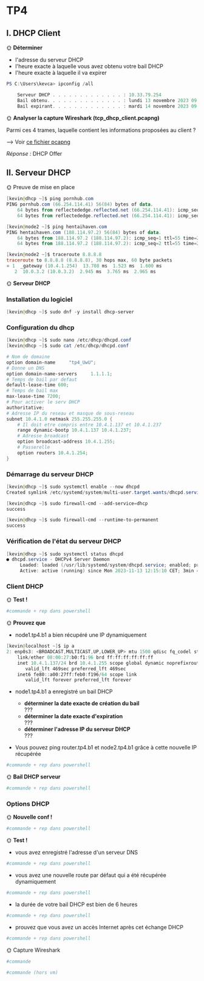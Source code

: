 # TP4

## I. DHCP Client

🌞 **Déterminer**

- l'adresse du serveur DHCP
- l'heure exacte à laquelle vous avez obtenu votre bail DHCP
- l'heure exacte à laquelle il va expirer

```powershell
PS C:\Users\kevca> ipconfig /all

    Serveur DHCP . . . . . . . . . . . . . : 10.33.79.254
    Bail obtenu. . . . . . . . . . . . . . : lundi 13 novembre 2023 09:42:26
    Bail expirant. . . . . . . . . . . . . : mardi 14 novembre 2023 09:42:14
```

🌞 **Analyser la capture Wireshark (tcp_dhcp_client.pcapng)**

Parmi ces 4 trames, laquelle contient les informations proposées au client ?

--> Voir [ce fichier pcapng](DHCP.pcapng)

*Réponse :*  DHCP Offer

## II. Serveur DHCP

🌞 Preuve de mise en place

```powershell
[kevin@dhcp ~]$ ping pornhub.com
PING pornhub.com (66.254.114.41) 56(84) bytes of data.
    64 bytes from reflectededge.reflected.net (66.254.114.41): icmp_seq=1 ttl=53 time=15.4 ms
    64 bytes from reflectededge.reflected.net (66.254.114.41): icmp_seq=2 ttl=53 time=15.5 ms
```

```powershell
[kevin@node2 ~]$ ping hentaihaven.com
PING hentaihaven.com (188.114.97.2) 56(84) bytes of data.
    64 bytes from 188.114.97.2 (188.114.97.2): icmp_seq=1 ttl=55 time=23.0 ms
    64 bytes from 188.114.97.2 (188.114.97.2): icmp_seq=2 ttl=55 time=22.5 ms
```

```powershell
[kevin@node2 ~]$ traceroute 8.8.8.8
traceroute to 8.8.8.8 (8.8.8.8), 30 hops max, 60 byte packets
⭐ 1  _gateway (10.4.1.254)  13.708 ms  1.523 ms  1.600 ms
   2  10.0.3.2 (10.0.3.2)  2.945 ms  3.765 ms  2.965 ms
```

🌞 **Serveur DHCP**

### Installation du logiciel

```powershell
[kevin@dhcp ~]$ sudo dnf -y install dhcp-server
```

### Configuration du dhcp

```powershell
[kevin@dhcp ~]$ sudo nano /etc/dhcp/dhcpd.conf
[kevin@dhcp ~]$ sudo cat /etc/dhcp/dhcpd.conf

# Nom de domaine
option domain-name     "tp4_UwU";
# Donne un DNS
option domain-name-servers     1.1.1.1;
# Temps de bail par defaut
default-lease-time 600;
# Temps de bail max
max-lease-time 7200;
# Pour activer le serv DHCP
authoritative;
# Adresse IP du reseau et masque de sous-reseau
subnet 10.4.1.0 netmask 255.255.255.0 {
    # Il doit etre compris entre 10.4.1.137 et 10.4.1.237
    range dynamic-bootp 10.4.1.137 10.4.1.237;
    # Adresse broadcast
    option broadcast-address 10.4.1.255;
    # Passerelle
    option routers 10.4.1.254;
}

```

### Démarrage du serveur DHCP

```powershell
[kevin@dhcp ~]$ sudo systemctl enable --now dhcpd
Created symlink /etc/systemd/system/multi-user.target.wants/dhcpd.service → /usr/lib/systemd/system/dhcpd.service.

[kevin@dhcp ~]$ sudo firewall-cmd --add-service=dhcp
success

[kevin@dhcp ~]$ sudo firewall-cmd --runtime-to-permanent
success
```

### Vérification de l'état du serveur DHCP

```powershell
[kevin@dhcp ~]$ sudo systemctl status dhcpd
● dhcpd.service - DHCPv4 Server Daemon
     Loaded: loaded (/usr/lib/systemd/system/dhcpd.service; enabled; preset: disabled)
     Active: active (running) since Mon 2023-11-13 12:15:10 CET; 3min 42s ago
```

### Client DHCP

🌞 **Test !**

```powershell
#commande + rep dans powershell
```

🌞 **Prouvez que**

- node1.tp4.b1 a bien récupéré une IP dynamiquement

```powershell
[kevin@localhost ~]$ ip a
2: enp0s3: <BROADCAST,MULTICAST,UP,LOWER_UP> mtu 1500 qdisc fq_codel state UP group default qlen 1000
    link/ether 08:00:27:b0:f1:96 brd ff:ff:ff:ff:ff:ff
    inet 10.4.1.137/24 brd 10.4.1.255 scope global dynamic noprefixroute enp0s3
       valid_lft 469sec preferred_lft 469sec
    inet6 fe80::a00:27ff:feb0:f196/64 scope link
       valid_lft forever preferred_lft forever
```

- node1.tp4.b1 a enregistré un bail DHCP
  - **déterminer la date exacte de création du bail**  
      ???
  - **déterminer la date exacte d'expiration**  
      ???
  - **déterminer l'adresse IP du serveur DHCP**  
      ???

- Vous pouvez ping router.tp4.b1 et node2.tp4.b1 grâce à cette nouvelle IP récupérée

```powershell
#commande + rep dans powershell
```

🌞 **Bail DHCP serveur**

```powershell
#commande + rep dans powershell
```

### Options DHCP

🌞 **Nouvelle conf !**

```powershell
#commande + rep dans powershell
```

🌞 **Test !**

- vous avez enregistré l'adresse d'un serveur DNS

```powershell
#commande + rep dans powershell
```

- vous avez une nouvelle route par défaut qui a été récupérée dynamiquement

```powershell
#commande + rep dans powershell
```

- la durée de votre bail DHCP est bien de 6 heures

```powershell
#commande + rep dans powershell
```

- prouvez que vous avez un accès Internet après cet échange DHCP

```powershell
#commande + rep dans powershell
```

🌞 Capture Wireshark

```powershell
#commande
```

```powershell
#commande (hors vm)
```
